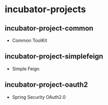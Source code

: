 # incubator-projects

## incubator-project-common
- Common ToolKit

## incubator-project-simplefeign 
- Simple Feign.

## incubator-project-oauth2
- Spring Security OAuth2.0
